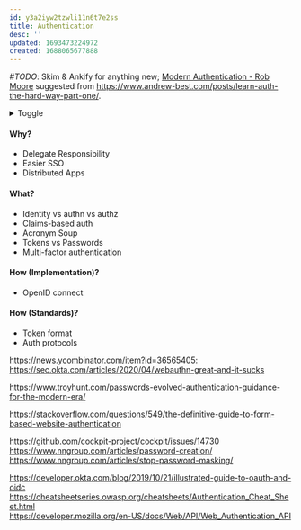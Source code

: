 ```yaml
---
id: y3a2iyw2tzwli11n6t7e2ss
title: Authentication
desc: ''
updated: 1693473224972
created: 1688065677888
---
```


_\#TODO_:
Skim & Ankify for anything new; [Modern Authentication - Rob Moore](https://youtu.be/X6a9bjNutEw) suggested from https://www.andrew-best.com/posts/learn-auth-the-hard-way-part-one/.

<details>
<summary>Toggle</summary>

![modn-auth-rob-moore-talk-1](/assets/images/modn-auth-rob-moore-talk-1.png)

</details>

#### Why?
- Delegate Responsibility
- Easier SSO
- Distributed Apps
#### What?
- Identity vs authn vs authz
- Claims-based auth
- Acronym Soup
- Tokens vs Passwords
- Multi-factor authentication
#### How (Implementation)?
- OpenID connect
#### How (Standards)?
- Token format
- Auth protocols

https://news.ycombinator.com/item?id=36565405: https://sec.okta.com/articles/2020/04/webauthn-great-and-it-sucks

https://www.troyhunt.com/passwords-evolved-authentication-guidance-for-the-modern-era/  

https://stackoverflow.com/questions/549/the-definitive-guide-to-form-based-website-authentication  

https://github.com/cockpit-project/cockpit/issues/14730  
https://www.nngroup.com/articles/password-creation/  
https://www.nngroup.com/articles/stop-password-masking/  

https://developer.okta.com/blog/2019/10/21/illustrated-guide-to-oauth-and-oidc  
https://cheatsheetseries.owasp.org/cheatsheets/Authentication_Cheat_Sheet.html  
https://developer.mozilla.org/en-US/docs/Web/API/Web_Authentication_API  
